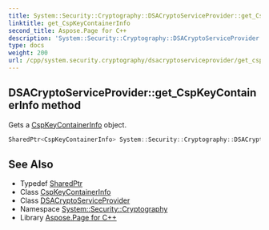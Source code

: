 ```yaml
---
title: System::Security::Cryptography::DSACryptoServiceProvider::get_CspKeyContainerInfo method
linktitle: get_CspKeyContainerInfo
second_title: Aspose.Page for C++
description: 'System::Security::Cryptography::DSACryptoServiceProvider::get_CspKeyContainerInfo method. Gets a CspKeyContainerInfo object in C++.'
type: docs
weight: 200
url: /cpp/system.security.cryptography/dsacryptoserviceprovider/get_cspkeycontainerinfo/
---
```

## DSACryptoServiceProvider::get_CspKeyContainerInfo method


Gets a [CspKeyContainerInfo](../../cspkeycontainerinfo/) object.

```cpp
SharedPtr<CspKeyContainerInfo> System::Security::Cryptography::DSACryptoServiceProvider::get_CspKeyContainerInfo() override
```

## See Also

* Typedef [SharedPtr](../../../system/sharedptr/)
* Class [CspKeyContainerInfo](../../cspkeycontainerinfo/)
* Class [DSACryptoServiceProvider](../)
* Namespace [System::Security::Cryptography](../../)
* Library [Aspose.Page for C++](../../../)
